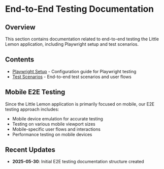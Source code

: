 # End-to-End Testing Documentation

## Overview

This section contains documentation related to end-to-end testing the Little Lemon application, including Playwright setup and test scenarios.

## Contents

- [Playwright Setup](./playwright-setup.md) - Configuration guide for Playwright testing
- [Test Scenarios](./test-scenarios.md) - End-to-end test scenarios and user flows

## Mobile E2E Testing

Since the Little Lemon application is primarily focused on mobile, our E2E testing approach includes:
- Mobile device emulation for accurate testing
- Testing on various mobile viewport sizes
- Mobile-specific user flows and interactions
- Performance testing on mobile devices

## Recent Updates

- **2025-05-30**: Initial E2E testing documentation structure created
